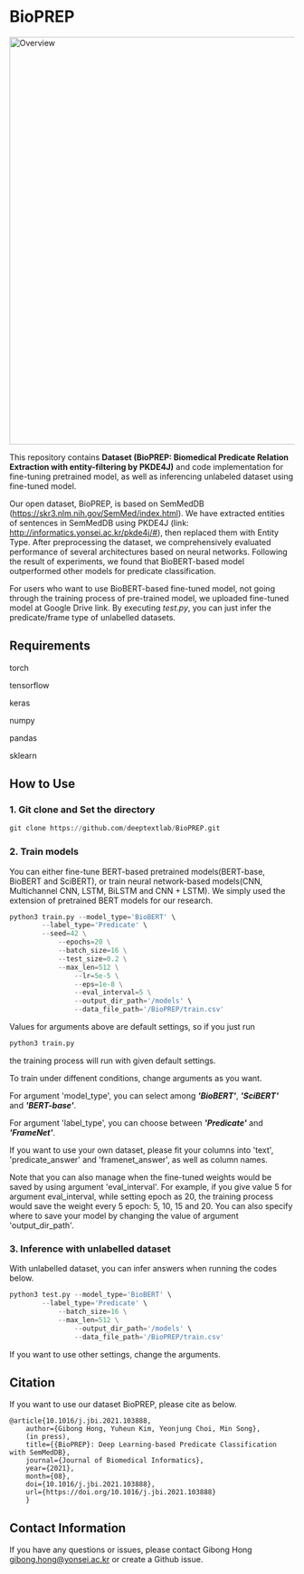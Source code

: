 # BioPREP

<img width="720" alt="Overview" src="https://user-images.githubusercontent.com/63843498/121888927-89094d80-cd53-11eb-9364-707008ffcaac.png">

This repository contains **Dataset (BioPREP: Biomedical Predicate Relation Extraction with entity-filtering by PKDE4J)** and code implementation for fine-tuning pretrained model, as well as inferencing unlabeled dataset using fine-tuned model.

Our open dataset, BioPREP, is based on SemMedDB (https://skr3.nlm.nih.gov/SemMed/index.html). We have extracted entities of sentences in SemMedDB using PKDE4J (link: http://informatics.yonsei.ac.kr/pkde4j/#), then replaced them with Entity Type. After preprocessing the dataset, we comprehensively evaluated performance of several architectures based on neural networks. Following the result of experiments, we found that BioBERT-based model outperformed other models for predicate classification.

For users who want to use BioBERT-based fine-tuned model, not going through the training process of pre-trained model, we uploaded fine-tuned model at Google Drive link. By executing *test.py*, you can just infer the predicate/frame type of unlabelled datasets.

## Requirements

torch

tensorflow

keras

numpy

pandas

sklearn

## How to Use

### 1. Git clone and Set the directory

```python
git clone https://github.com/deeptextlab/BioPREP.git
```

### 2. Train models

You can either fine-tune BERT-based pretrained models(BERT-base, BioBERT and SciBERT), or train neural network-based models(CNN, Multichannel CNN, LSTM, BiLSTM and CNN + LSTM). We simply used the extension of pretrained BERT models for our research.

```python
python3 train.py --model_type='BioBERT' \ 
		--label_type='Predicate' \
  		--seed=42 \
    		--epochs=20 \
      		--batch_size=16 \
        	--test_size=0.2 \
          	--max_len=512 \
                --lr=5e-5 \
              	--eps=1e-8 \
                --eval_interval=5 \
                --output_dir_path='/models' \
                --data_file_path='/BioPREP/train.csv'
```

Values for arguments above are default settings, so if you just run

```python
python3 train.py
```

the training process will run with given default settings.

To train under diffenent conditions, change arguments as you want.

For argument 'model_type', you can select among ***'BioBERT'***, ***'SciBERT'*** and ***'BERT-base'***.

For argument 'label_type', you can choose between ***'Predicate'*** and ***'FrameNet'***.

If you want to use your own dataset, please fit your columns into 'text', 'predicate_answer' and 'framenet_answer', as well as column names.

Note that you can also manage when the fine-tuned weights would be saved by using argument 'eval_interval'. For example, if you give value 5 for argument eval_interval, while setting epoch as 20, the training process would save the weight every 5 epoch: 5, 10, 15 and 20. You can also specify where to save your model by changing the value of argument 'output_dir_path'.

### 3. Inference with unlabelled dataset

With unlabelled dataset, you can infer answers when running the codes below.

```python
python3 test.py --model_type='BioBERT' \ 
		--label_type='Predicate' \
      		--batch_size=16 \
          	--max_len=512 \
                --output_dir_path='/models' \
                --data_file_path='/BioPREP/train.csv'
```

If you want to use other settings, change the arguments.

## Citation

If you want to use our dataset BioPREP, please cite as below.

```
@article{10.1016/j.jbi.2021.103888,
	author={Gibong Hong, Yuheun Kim, Yeonjung Choi, Min Song},
	(in press),
	title={{BioPREP}: Deep Learning-based Predicate Classification with SemMedDB},
	journal={Journal of Biomedical Informatics},
	year={2021},
	month={08},
	doi={10.1016/j.jbi.2021.103888},
	url={https://doi.org/10.1016/j.jbi.2021.103888}
	}
```

## Contact Information

If you have any questions or issues, please contact Gibong Hong <gibong.hong@yonsei.ac.kr> or create a Github issue.